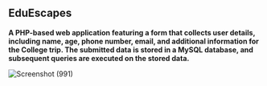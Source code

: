 
## EduEscapes
**A PHP-based web application featuring a form that collects user details, including name, age, phone number,
email, and additional information for the College trip. The submitted data is stored in a MySQL database, and
subsequent queries are executed on the stored data.**


![Screenshot (991)](https://github.com/Riy-a/EduEscapes/assets/78693959/05d461e2-98d0-460f-8b25-127a094ec62b)
